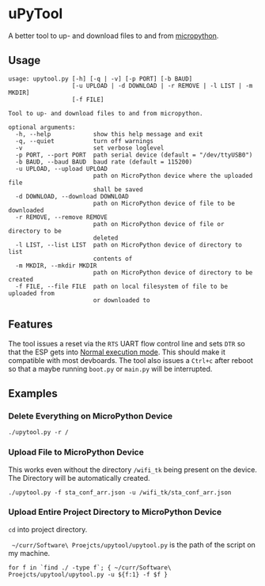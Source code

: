 # uPyTool

A better tool to up- and download files to and from [micropython]( https://micropython.org/).

## Usage
```
usage: upytool.py [-h] [-q | -v] [-p PORT] [-b BAUD]
                  [-u UPLOAD | -d DOWNLOAD | -r REMOVE | -l LIST | -m MKDIR]
                  [-f FILE]

Tool to up- and download files to and from micropython.

optional arguments:
  -h, --help            show this help message and exit
  -q, --quiet           turn off warnings
  -v                    set verbose loglevel
  -p PORT, --port PORT  path serial device (default = "/dev/ttyUSB0")
  -b BAUD, --baud BAUD  baud rate (default = 115200)
  -u UPLOAD, --upload UPLOAD
                        path on MicroPython device where the uploaded file
                        shall be saved
  -d DOWNLOAD, --download DOWNLOAD
                        path on MicroPython device of file to be downloaded
  -r REMOVE, --remove REMOVE
                        path on MicroPython device of file or directory to be
                        deleted
  -l LIST, --list LIST  path on MicroPython device of directory to list
                        contents of
  -m MKDIR, --mkdir MKDIR
                        path on MicroPython device of directory to be created
  -f FILE, --file FILE  path on local filesystem of file to be uploaded from
                        or downloaded to
```

## Features
The tool issues a reset via the `RTS` UART flow control line and sets `DTR` so
that the ESP gets into [Normal execution mode](https://github.com/espressif/esptool/wiki/ESP8266-Boot-Mode-Selection#select-bootloader-mode).
This should make it compatible with most devboards.
The tool also issues a `Ctrl+c` after reboot so that a maybe running `boot.py`
or `main.py` will be interrupted.

## Examples

### Delete Everything on MicroPython Device
```
./upytool.py -r /
```

### Upload File to  MicroPython Device
This works even without the directory `/wifi_tk` being present on the device.
The Directory will be automatically created.  
```
./upytool.py -f sta_conf_arr.json -u /wifi_tk/sta_conf_arr.json
```

### Upload Entire Project Directory to MicroPython Device
`cd` into project directory.

` ~/curr/Software\ Proejcts/upytool/upytool.py` is the path of the script on my machine.
```
for f in `find ./ -type f`; { ~/curr/Software\ Proejcts/upytool/upytool.py -u ${f:1} -f $f }
```
